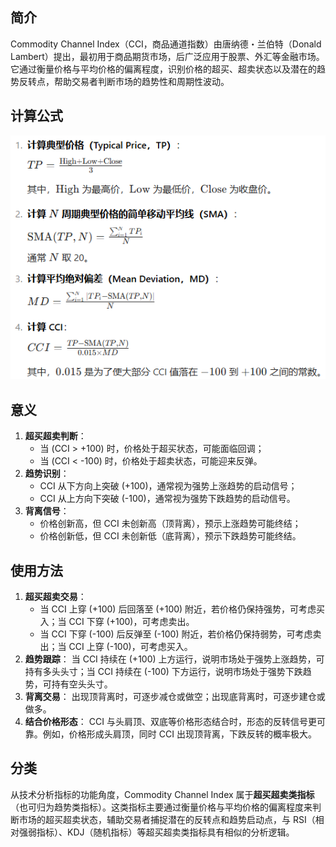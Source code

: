 ## 简介

Commodity Channel Index（CCI，商品通道指数）由唐纳德・兰伯特（Donald Lambert）提出，最初用于商品期货市场，后广泛应用于股票、外汇等金融市场。它通过衡量价格与平均价格的偏离程度，识别价格的超买、超卖状态以及潜在的趋势反转点，帮助交易者判断市场的趋势性和周期性波动。

## 计算公式

![image-20250906144152182](.\photo\1.png)

## 意义

1. **超买超卖判断**：
   - 当 \(CCI > +100\) 时，价格处于超买状态，可能面临回调；
   - 当 \(CCI < -100\) 时，价格处于超卖状态，可能迎来反弹。
2. **趋势识别**：
   - CCI 从下方向上突破 \(+100\)，通常视为强势上涨趋势的启动信号；
   - CCI 从上方向下突破 \(-100\)，通常视为强势下跌趋势的启动信号。
3. **背离信号**：
   - 价格创新高，但 CCI 未创新高（顶背离），预示上涨趋势可能终结；
   - 价格创新低，但 CCI 未创新低（底背离），预示下跌趋势可能终结。

## 使用方法

1. **超买超卖交易**：
   - 当 CCI 上穿 \(+100\) 后回落至 \(+100\) 附近，若价格仍保持强势，可考虑买入；当 CCI 下穿 \(+100\)，可考虑卖出。
   - 当 CCI 下穿 \(-100\) 后反弹至 \(-100\) 附近，若价格仍保持弱势，可考虑卖出；当 CCI 上穿 \(-100\)，可考虑买入。
2. **趋势跟踪**： 当 CCI 持续在 \(+100\) 上方运行，说明市场处于强势上涨趋势，可持有多头头寸；当 CCI 持续在 \(-100\) 下方运行，说明市场处于强势下跌趋势，可持有空头头寸。
3. **背离交易**： 出现顶背离时，可逐步减仓或做空；出现底背离时，可逐步建仓或做多。
4. **结合价格形态**： CCI 与头肩顶、双底等价格形态结合时，形态的反转信号更可靠。例如，价格形成头肩顶，同时 CCI 出现顶背离，下跌反转的概率极大。

## 分类

从技术分析指标的功能角度，Commodity Channel Index 属于**超买超卖类指标**（也可归为趋势类指标）。这类指标主要通过衡量价格与平均价格的偏离程度来判断市场的超买超卖状态，辅助交易者捕捉潜在的反转点和趋势启动点，与 RSI（相对强弱指标）、KDJ（随机指标）等超买超卖类指标具有相似的分析逻辑。

